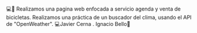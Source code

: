 💻🚀
Realizamos una pagina web enfocada a servicio agenda y venta de bicicletas.
Realizamos una práctica de un buscador del clima, usando el API de "OpenWeather".
💻Javier Cerna . Ignacio Bello🚀





